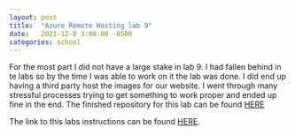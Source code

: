```yaml
---
layout: post
title:  "Azure Remote Hosting lab 9"
date:   2021-12-8 3:00:00 -0500
categories: school
---
```

For the most part I did not have a large stake in lab 9. I had fallen behind in te labs so by the time I was able to work on it the lab was done. I did end up having a third party host the images for our website. I went through many stressful processes trying to get something to work proper and ended up fine in the end. The finished repository for this lab can be found [HERE](https://github.com/qsebring3930/csci340lab9)

The link to this labs instructions can be found [HERE](https://hendrix-cs.github.io/csci340/labs/azureremote.html).
